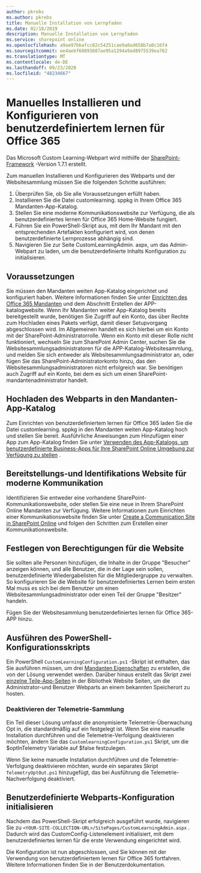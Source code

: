 ```yaml
---
author: pkrebs
ms.author: pkrebs
title: Manuelle Installation von Lernpfaden
ms.date: 02/18/2019
description: Manuelle Installation von Lernpfaden
ms.service: sharepoint online
ms.openlocfilehash: a9ae97bbafcc82c54251cae9a0ad658b7a0c16f4
ms.sourcegitcommit: ee4aebf60893887ae95a1294a9ad8975539ea762
ms.translationtype: MT
ms.contentlocale: de-DE
ms.lasthandoff: 09/23/2020
ms.locfileid: "48234667"
---
```

# <a name="manually-installing-and-configuring-custom-learning-for-office-365"></a>Manuelles Installieren und Konfigurieren von benutzerdefiniertem lernen für Office 365

Das Microsoft Custom Learning-Webpart wird mithilfe der [SharePoint-Framework](https://docs.microsoft.com/sharepoint/dev/spfx/sharepoint-framework-overview) -Version 1.7.1 erstellt.

Zum manuellen Installieren und Konfigurieren des Webparts und der Websitesammlung müssen Sie die folgenden Schritte ausführen:

1. Überprüfen Sie, ob Sie alle Voraussetzungen erfüllt haben.
1. Installieren Sie die Datei customlearning. sppkg in Ihrem Office 365 Mandanten-App-Katalog.
1. Stellen Sie eine moderne Kommunikationswebsite zur Verfügung, die als benutzerdefiniertes lernen für Office 365 Home-Website fungiert.
1. Führen Sie ein PowerShell-Skript aus, mit dem Ihr Mandant mit den entsprechenden Artefakten konfiguriert wird, von denen benutzerdefinierte Lernprozesse abhängig sind.
1. Navigieren Sie zur Seite CustomLearningAdmin. aspx, um das Admin-Webpart zu laden, um die benutzerdefinierte Inhalts Konfiguration zu initialisieren.

## <a name="prerequisites"></a>Voraussetzungen

Sie müssen den Mandanten weiten App-Katalog eingerichtet und konfiguriert haben. Weitere Informationen finden Sie unter [Einrichten des Office 365 Mandanten](https://docs.microsoft.com/sharepoint/dev/spfx/set-up-your-developer-tenant#create-app-catalog-site) und dem Abschnitt Erstellen der APP-katalogwebsite. Wenn Ihr Mandanten weiter App-Katalog bereits bereitgestellt wurde, benötigen Sie Zugriff auf ein Konto, das über Rechte zum Hochladen eines Pakets verfügt, damit dieser Setupvorgang abgeschlossen wird. Im Allgemeinen handelt es sich hierbei um ein Konto mit der SharePoint-Administratorrolle. Wenn ein Konto mit dieser Rolle nicht funktioniert, wechseln Sie zum SharePoint Admin Center, suchen Sie die Websitesammlungsadministratoren für die APP-Katalog-Websitesammlung, und melden Sie sich entweder als Websitesammlungsadministrator an, oder fügen Sie das SharePoint-Administratorkonto hinzu, das den Websitesammlungsadministratoren nicht erfolgreich war. Sie benötigen auch Zugriff auf ein Konto, bei dem es sich um einen SharePoint-mandantenadministrator handelt.

## <a name="upload-the-web-part-to-the-tenant-app-catalog"></a>Hochladen des Webparts in den Mandanten-App-Katalog

Zum Einrichten von benutzerdefiniertem lernen für Office 365 laden Sie die Datei customlearning. sppkg in den Mandanten weiten App-Katalog hoch und stellen Sie bereit. Ausführliche Anweisungen zum Hinzufügen einer App zum App-Katalog finden Sie unter [Verwenden des App-Katalogs, um benutzerdefinierte Business-Apps für Ihre SharePoint Online Umgebung zur Verfügung zu stellen](https://docs.microsoft.com/sharepoint/use-app-catalog) .

## <a name="provisionidentify-modern-communication-site"></a>Bereitstellungs-und Identifikations Website für moderne Kommunikation

Identifizieren Sie entweder eine vorhandene SharePoint-Kommunikationswebsite, oder stellen Sie eine neue in Ihrem SharePoint Online Mandanten zur Verfügung. Weitere Informationen zum Einrichten einer Kommunikationswebsite finden Sie unter [Create a Communication Site in SharePoint Online](https://support.office.com/article/create-a-communication-site-in-sharepoint-online-7fb44b20-a72f-4d2c-9173-fc8f59ba50eb) und folgen den Schritten zum Erstellen einer Kommunikationswebsite.

## <a name="set-permissions-for-the-site"></a>Festlegen von Berechtigungen für die Website

Sie sollten alle Personen hinzufügen, die Inhalte in der Gruppe "Besucher" anzeigen können, und alle Benutzer, die in der Lage sein sollen, benutzerdefinierte Wiedergabelisten für die Mitgliedergruppe zu verwalten. So konfigurieren Sie die Website für benutzerdefiniertes Lernen beim ersten Mal muss es sich bei dem Benutzer um einen Websitesammlungsadministrator oder einen Teil der Gruppe "Besitzer" handeln.

Fügen Sie der Websitesammlung benutzerdefiniertes lernen für Office 365-APP hinzu.

## <a name="execute-powershell-configuration-script"></a>Ausführen des PowerShell-Konfigurationsskripts

Ein PowerShell `CustomLearningConfiguration.ps1` -Skript ist enthalten, das Sie ausführen müssen, um drei [Mandanten Eigenschaften](https://docs.microsoft.com/sharepoint/dev/spfx/tenant-properties) zu erstellen, die von der Lösung verwendet werden. Darüber hinaus erstellt das Skript zwei [einzelne Teile-App-Seiten](https://docs.microsoft.com/sharepoint/dev/spfx/web-parts/single-part-app-pages) in der Bibliothek Website Seiten, um die Administrator-und Benutzer Webparts an einem bekannten Speicherort zu hosten.

### <a name="disabling-telemetry-collection"></a>Deaktivieren der Telemetrie-Sammlung

Ein Teil dieser Lösung umfasst die anonymisierte Telemetrie-Überwachung Opt in, die standardmäßig auf ein festgelegt ist. Wenn Sie eine manuelle Installation durchführen und die Telemetrie-Verfolgung deaktivieren möchten, ändern Sie das `CustomlearningConfiguration.ps1` Skript, um die $optInTelemetry Variable auf $false festzulegen.

Wenn Sie keine manuelle Installation durchführen und die Telemetrie-Verfolgung deaktivieren möchten, wurde ein separates Skript `TelemetryOptOut.ps1` hinzugefügt, das bei Ausführung die Telemetrie-Nachverfolgung deaktiviert.

## <a name="initialize-web-part-custom-configuration"></a>Benutzerdefinierte Webparts-Konfiguration initialisieren

Nachdem das PowerShell-Skript erfolgreich ausgeführt wurde, navigieren Sie zu `<YOUR-SITE-COLLECTION-URL>/SitePages/CustomLearningAdmin.aspx` . Dadurch wird das CustomConfig-Listenelement initialisiert, mit dem benutzerdefiniertes lernen für die erste Verwendung eingerichtet wird.

Die Konfiguration ist nun abgeschlossen, und Sie können mit der Verwendung von benutzerdefiniertem lernen für Office 365 fortfahren. Weitere Informationen finden Sie in der Benutzerdokumentation.